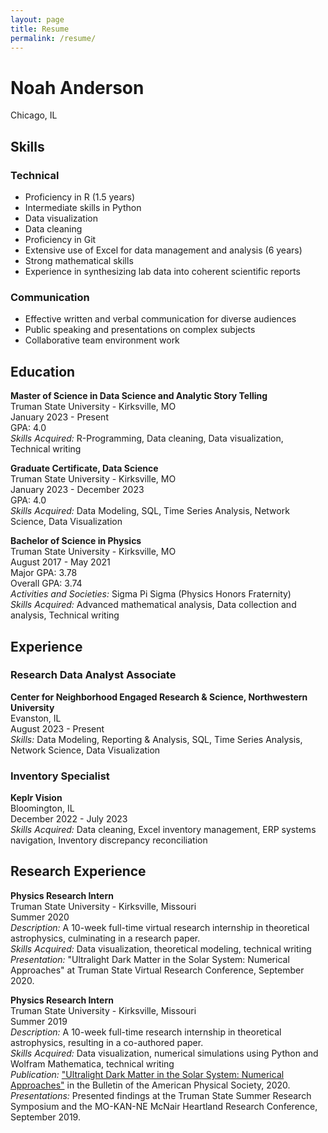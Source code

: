```yaml
---
layout: page
title: Resume
permalink: /resume/
---
```

# Noah Anderson
Chicago, IL  


## Skills

### Technical
- Proficiency in R (1.5 years)
- Intermediate skills in Python
- Data visualization
- Data cleaning
- Proficiency in Git
- Extensive use of Excel for data management and analysis (6 years)
- Strong mathematical skills
- Experience in synthesizing lab data into coherent scientific reports

### Communication
- Effective written and verbal communication for diverse audiences
- Public speaking and presentations on complex subjects
- Collaborative team environment work

## Education

**Master of Science in Data Science and Analytic Story Telling**  
Truman State University - Kirksville, MO  
January 2023 - Present  
GPA: 4.0  
*Skills Acquired:* R-Programming, Data cleaning, Data visualization, Technical writing

**Graduate Certificate, Data Science**  
Truman State University - Kirksville, MO  
January 2023 - December 2023  
GPA: 4.0  
*Skills Acquired:* Data Modeling, SQL, Time Series Analysis, Network Science, Data Visualization

**Bachelor of Science in Physics**  
Truman State University - Kirksville, MO  
August 2017 - May 2021  
Major GPA: 3.78  
Overall GPA: 3.74  
*Activities and Societies:* Sigma Pi Sigma (Physics Honors Fraternity)  
*Skills Acquired:* Advanced mathematical analysis, Data collection and analysis, Technical writing

## Experience

### Research Data Analyst Associate
**Center for Neighborhood Engaged Research & Science, Northwestern University**  
Evanston, IL  
August 2023 - Present  
*Skills:* Data Modeling, Reporting & Analysis, SQL, Time Series Analysis, Network Science, Data Visualization

### Inventory Specialist
**Keplr Vision**  
Bloomington, IL  
December 2022 - July 2023  
*Skills Acquired:* Data cleaning, Excel inventory management, ERP systems navigation, Inventory discrepancy reconciliation

## Research Experience

**Physics Research Intern**  
Truman State University - Kirksville, Missouri  
Summer 2020  
*Description:* A 10-week full-time virtual research internship in theoretical astrophysics, culminating in a research paper.  
*Skills Acquired:* Data visualization, theoretical modeling, technical writing  
*Presentation:* "Ultralight Dark Matter in the Solar System: Numerical Approaches" at Truman State Virtual Research Conference, September 2020.

**Physics Research Intern**  
Truman State University - Kirksville, Missouri  
Summer 2019  
*Description:* A 10-week full-time research internship in theoretical astrophysics, resulting in a co-authored paper.  
*Skills Acquired:* Data visualization, numerical simulations using Python and Wolfram Mathematica, technical writing  
*Publication:* ["Ultralight Dark Matter in the Solar System: Numerical Approaches"](https://www.academia.edu/88532572/Ultralight_Dark_Matter_in_the_Solar_System_Numerical_Approaches?uc-sb-sw=24492623) in the Bulletin of the American Physical Society, 2020.
*Presentations:* Presented findings at the Truman State Summer Research Symposium and the MO-KAN-NE McNair Heartland Research Conference, September 2019.

